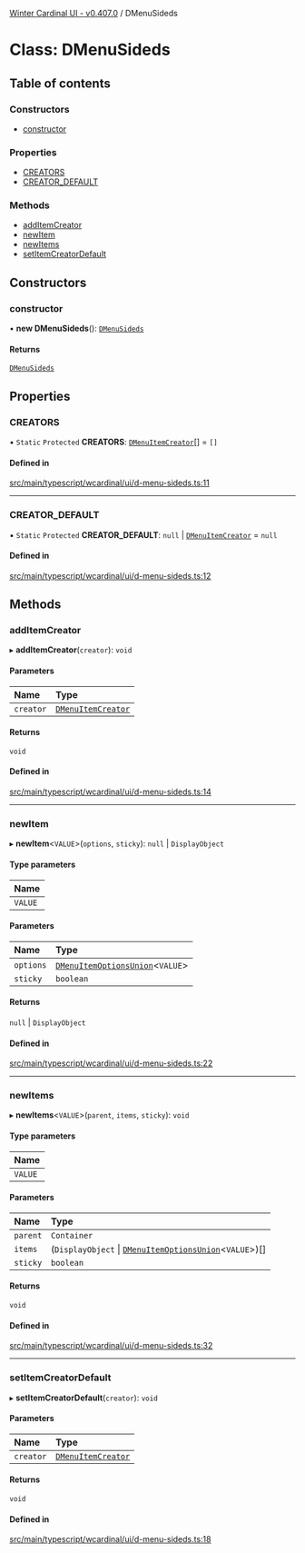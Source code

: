 [Winter Cardinal UI - v0.407.0](../index.md) / DMenuSideds

# Class: DMenuSideds

## Table of contents

### Constructors

- [constructor](DMenuSideds.md#constructor)

### Properties

- [CREATORS](DMenuSideds.md#creators)
- [CREATOR\_DEFAULT](DMenuSideds.md#creator_default)

### Methods

- [addItemCreator](DMenuSideds.md#additemcreator)
- [newItem](DMenuSideds.md#newitem)
- [newItems](DMenuSideds.md#newitems)
- [setItemCreatorDefault](DMenuSideds.md#setitemcreatordefault)

## Constructors

### constructor

• **new DMenuSideds**(): [`DMenuSideds`](DMenuSideds.md)

#### Returns

[`DMenuSideds`](DMenuSideds.md)

## Properties

### CREATORS

▪ `Static` `Protected` **CREATORS**: [`DMenuItemCreator`](../index.md#dmenuitemcreator)[] = `[]`

#### Defined in

[src/main/typescript/wcardinal/ui/d-menu-sideds.ts:11](https://github.com/winter-cardinal/winter-cardinal-ui/blob/v0.407.0/src/main/typescript/wcardinal/ui/d-menu-sideds.ts#L11)

___

### CREATOR\_DEFAULT

▪ `Static` `Protected` **CREATOR\_DEFAULT**: ``null`` \| [`DMenuItemCreator`](../index.md#dmenuitemcreator) = `null`

#### Defined in

[src/main/typescript/wcardinal/ui/d-menu-sideds.ts:12](https://github.com/winter-cardinal/winter-cardinal-ui/blob/v0.407.0/src/main/typescript/wcardinal/ui/d-menu-sideds.ts#L12)

## Methods

### addItemCreator

▸ **addItemCreator**(`creator`): `void`

#### Parameters

| Name | Type |
| :------ | :------ |
| `creator` | [`DMenuItemCreator`](../index.md#dmenuitemcreator) |

#### Returns

`void`

#### Defined in

[src/main/typescript/wcardinal/ui/d-menu-sideds.ts:14](https://github.com/winter-cardinal/winter-cardinal-ui/blob/v0.407.0/src/main/typescript/wcardinal/ui/d-menu-sideds.ts#L14)

___

### newItem

▸ **newItem**\<`VALUE`\>(`options`, `sticky`): ``null`` \| `DisplayObject`

#### Type parameters

| Name |
| :------ |
| `VALUE` |

#### Parameters

| Name | Type |
| :------ | :------ |
| `options` | [`DMenuItemOptionsUnion`](../index.md#dmenuitemoptionsunion)\<`VALUE`\> |
| `sticky` | `boolean` |

#### Returns

``null`` \| `DisplayObject`

#### Defined in

[src/main/typescript/wcardinal/ui/d-menu-sideds.ts:22](https://github.com/winter-cardinal/winter-cardinal-ui/blob/v0.407.0/src/main/typescript/wcardinal/ui/d-menu-sideds.ts#L22)

___

### newItems

▸ **newItems**\<`VALUE`\>(`parent`, `items`, `sticky`): `void`

#### Type parameters

| Name |
| :------ |
| `VALUE` |

#### Parameters

| Name | Type |
| :------ | :------ |
| `parent` | `Container` |
| `items` | (`DisplayObject` \| [`DMenuItemOptionsUnion`](../index.md#dmenuitemoptionsunion)\<`VALUE`\>)[] |
| `sticky` | `boolean` |

#### Returns

`void`

#### Defined in

[src/main/typescript/wcardinal/ui/d-menu-sideds.ts:32](https://github.com/winter-cardinal/winter-cardinal-ui/blob/v0.407.0/src/main/typescript/wcardinal/ui/d-menu-sideds.ts#L32)

___

### setItemCreatorDefault

▸ **setItemCreatorDefault**(`creator`): `void`

#### Parameters

| Name | Type |
| :------ | :------ |
| `creator` | [`DMenuItemCreator`](../index.md#dmenuitemcreator) |

#### Returns

`void`

#### Defined in

[src/main/typescript/wcardinal/ui/d-menu-sideds.ts:18](https://github.com/winter-cardinal/winter-cardinal-ui/blob/v0.407.0/src/main/typescript/wcardinal/ui/d-menu-sideds.ts#L18)
